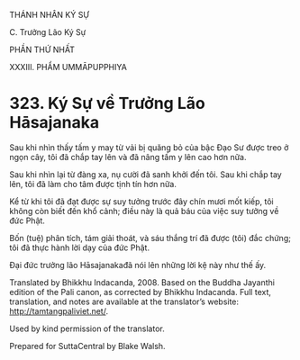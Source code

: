 THÁNH NHÂN KÝ SỰ

C. Trưởng Lão Ký Sự

PHẦN THỨ NHẤT

XXXIII. PHẨM UMMĀPUPPHIYA

# 323\. Ký Sự về Trưởng Lão Hāsajanaka

Sau khi nhìn thấy tấm y may từ vải bị quăng bỏ của bậc Đạo Sư được treo ở ngọn cây, tôi đã chắp tay lên và đã nâng tấm y lên cao hơn nữa.

Sau khi nhìn lại từ đàng xa, nụ cười đã sanh khởi đến tôi. Sau khi chắp tay lên, tôi đã làm cho tâm được tịnh tín hơn nữa.

Kể từ khi tôi đã đạt được sự suy tưởng trước đây chín mươi mốt kiếp, tôi không còn biết đến khổ cảnh; điều này là quả báu của việc suy tưởng về đức Phật.

Bốn (tuệ) phân tích, tám giải thoát, và sáu thắng trí đã được (tôi) đắc chứng; tôi đã thực hành lời dạy của đức Phật.

Đại đức trưởng lão Hāsajanakađã nói lên những lời kệ này như thế ấy.

Translated by Bhikkhu Indacanda, 2008. Based on the Buddha Jayanthi edition of the Pali canon, as corrected by Bhikkhu Indacanda. Full text, translation, and notes are available at the translator’s website: http://tamtangpaliviet.net/.

Used by kind permission of the translator.

Prepared for SuttaCentral by Blake Walsh.